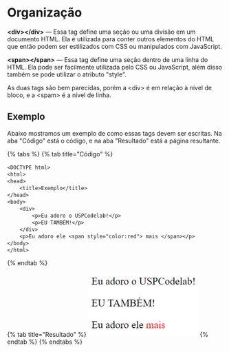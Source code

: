 # Organização

**&lt;div&gt;&lt;/div&gt;** — Essa tag define uma seção ou uma divisão em um documento HTML. Ela é utilizada para conter outros elementos do HTML que então podem ser estilizados com CSS ou manipulados com JavaScript.

**&lt;span&gt;&lt;/span&gt;** — Essa tag define uma seção dentro de uma linha do HTML. Ela pode ser facilmente utilizada pelo CSS ou JavaScript, além disso também se pode utilizar o atributo "style".

As duas tags são bem parecidas, porém a &lt;div&gt; é em relação à nível de bloco, e a &lt;spam&gt; é a nível de linha.

## Exemplo

Abaixo mostramos um exemplo de como essas tags devem ser escritas. Na aba "Código" está o código, e na aba "Resultado" está a página resultante.

{% tabs %}
{% tab title="Código" %}
```markup
<DOCTYPE html>
<html>
<head>
    <title>Exemplo</title>
</head>
<body>
    <div>
        <p>Eu adoro o USPCodelab!</p>
        <p>EU TAMBÉM!</p>
    </div>
    <p>Eu adoro ele <span style="color:red"> mais </span></p>
</body>
</html>
```
{% endtab %}

{% tab title="Resultado" %}
![](../../../.gitbook/assets/partes.png)
{% endtab %}
{% endtabs %}

